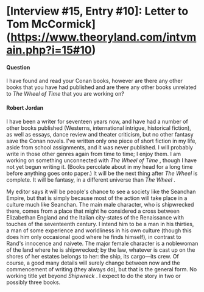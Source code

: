 # [Interview #15, Entry #10]: Letter to Tom McCormick](https://www.theoryland.com/intvmain.php?i=15#10)

#### Question

I have found and read your Conan books, however are there any other books that you have had published and are there any other books unrelated to
*The Wheel of Time*
that you are working on?

#### Robert Jordan

I have been a writer for seventeen years now, and have had a number of other books published (Westerns, international intrigue, historical fiction), as well as essays, dance review and theater criticism, but no other fantasy save the Conan novels. I've written only one piece of short fiction in my life, aside from school assignments, and it was never published. I will probably write in those other genres again from time to time; I enjoy them. I am working on something unconnected with
*The Wheel of Time*
, though I have not yet begun writing it. (Books percolate about in my head for a long time before anything goes onto paper.) It will be the next thing after
*The Wheel*
is complete. It will be fantasy, in a different universe than
*The Wheel*
.

My editor says it will be people's chance to see a society like the Seanchan Empire, but that is simply because most of the action will take place in a culture much like Seanchan. The main male character, who is shipwrecked there, comes from a place that might he considered a cross between Elizabethan England and the Italian city-states of the Renaissance with touches of the seventeenth century. I intend him to be a man in his thirties, a man of some experience and worldliness in his own culture (though this does him only occasional good where he finds himself), in contrast to Rand's innocence and naivete. The major female character is a noblewoman of the land where he is shipwrecked; by the law, whatever is cast up on the shores of her estates belongs to her: the ship, its cargo—its crew. Of course, a good many details will surely change between now and the commencement of writing (they always do), but that is the general form. No working title yet beyond
*Shipwreck*
. I expect to do the story in two or possibly three books.

